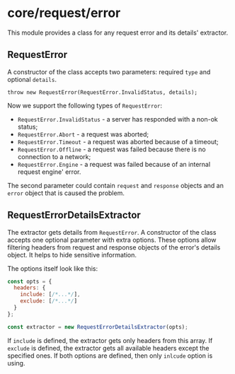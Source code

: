 # core/request/error

This module provides a class for any request error and its details' extractor.

## RequestError

A constructor of the class accepts two parameters: required `type` and optional `details`.

```
throw new RequestError(RequestError.InvalidStatus, details);
```

Now we support the following types of `RequestError`:

* `RequestError.InvalidStatus` - a server has responded with a non-ok status;
* `RequestError.Abort` - a request was aborted;
* `RequestError.Timeout` - a request was aborted because of a timeout;
* `RequestError.Offline` - a request was failed because there is no connection to a network;
* `RequestError.Engine` - a request was failed because of an internal request engine' error.

The second parameter could contain `request` and `response` objects and an `error` object that is caused the problem.

## RequestErrorDetailsExtractor

The extractor gets details from `RequestError`. A constructor of the class accepts one optional parameter with extra options.
These options allow filtering headers from request and response objects of the error's details object. It helps to hide
sensitive information.

The options itself look like this:

```js
const opts = {
  headers: {
    include: [/*...*/],
    exclude: [/*...*/]
  }
};

const extractor = new RequestErrorDetailsExtractor(opts);
```

If `include` is defined, the extractor gets only headers from this array.
If `exclude` is defined, the extractor gets all available headers except the specified ones.
If both options are defined, then only `inlcude` option is using.
